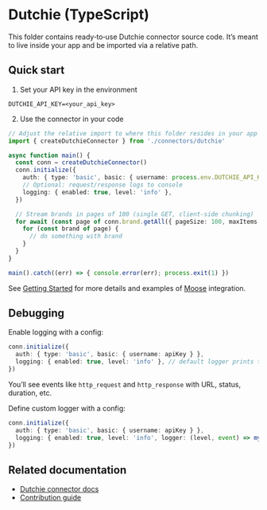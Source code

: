 # Dutchie (TypeScript)

This folder contains ready‑to‑use Dutchie connector source code. It’s meant to live inside your app and be imported via a relative path.

## Quick start

1) Set your API key in the environment

```
DUTCHIE_API_KEY=<your_api_key>
```

2) Use the connector in your code

```ts
// Adjust the relative import to where this folder resides in your app
import { createDutchieConnector } from './connectors/dutchie'

async function main() {
  const conn = createDutchieConnector()
  conn.initialize({
    auth: { type: 'basic', basic: { username: process.env.DUTCHIE_API_KEY! } },
    // Optional: request/response logs to console
    logging: { enabled: true, level: 'info' },
  })

  // Stream brands in pages of 100 (single GET, client-side chunking)
  for await (const page of conn.brand.getAll({ pageSize: 100, maxItems: 500 })) {
    for (const brand of page) {
      // do something with brand
    }
  }
}

main().catch((err) => { console.error(err); process.exit(1) })
```

See [Getting Started](docs/getting-started.md) for more details and examples of [Moose](https://docs.fiveonefour.com/moose) integration.

## Debugging

Enable logging with a config:

```ts
conn.initialize({
  auth: { type: 'basic', basic: { username: apiKey } },
  logging: { enabled: true, level: 'info' }, // default logger prints to console
})
```

You’ll see events like `http_request` and `http_response` with URL, status, duration, etc.

Define custom logger with a config:

```ts
conn.initialize({
  auth: { type: 'basic', basic: { username: apiKey } },
  logging: { enabled: true, level: 'info', logger: (level, event) => mySink(level, event) },
})
```

## Related documentation

- [Dutchie connector docs](https://registry.514.ai/connectors/dutchie/v001/514-labs/typescript/open-api)
- [Contribution guide](https://registry.514.ai/create)